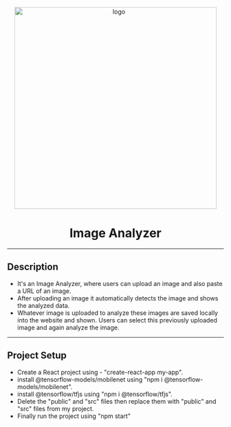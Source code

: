 <div align="center">

   <img src="https://droidtechknow.com/top-things/image-downloader-extensions-for-google-chrome/images/image-downloader-chrome-extensions.jpg" alt="logo"  width="470" height="auto"  /> 

  <h1> Image Analyzer </h1>

</div>

<hr>
<h2>Description</h2>

<ul>
<li> It's an Image Analyzer, where users can upload an image and also paste a URL of an image. </li>
<li> After uploading an image it automatically detects the image and shows the analyzed data.</li>
<li> Whatever image is uploaded to analyze these images are saved locally into the website and shown. Users can select this previously uploaded image and again analyze the image.  </li>
</ul>

<hr>
<h2>Project Setup</h2>
<ul>
<li> Create a React project using - "create-react-app my-app".</li>
<li> install @tensorflow-models/mobilenet using "npm i @tensorflow-models/mobilenet". </li>
<li> install @tensorflow/tfjs using "npm i @tensorflow/tfjs".</li>
<li> Delete the "public" and "src" files then replace them with "public" and "src" files from my project.</li>
<li> Finally run the project using "npm start" </li>
</ul>

